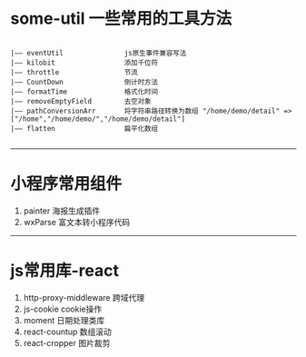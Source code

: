 # some-util 一些常用的工具方法

```

|—— eventUtil               js原生事件兼容写法    
|—— kilobit                 添加千位符
|—— throttle                节流
|—— CountDown               倒计时方法
|—— formatTime              格式化时间
|—— removeEmptyField        去空对象
|—— pathConversionArr       将字符串路径转换为数组 "/home/demo/detail" => ["/home","/home/demo/","/home/demo/detail"]
|—— flatten                 扁平化数组


```

---

# 小程序常用组件

1. painter                  海报生成插件
2. wxParse                  富文本转小程序代码

---

# js常用库-react

1. http-proxy-middleware    跨域代理
2. js-cookie                cookie操作
3. moment                   日期处理类库
4. react-countup            数组滚动
5. react-cropper            图片裁剪